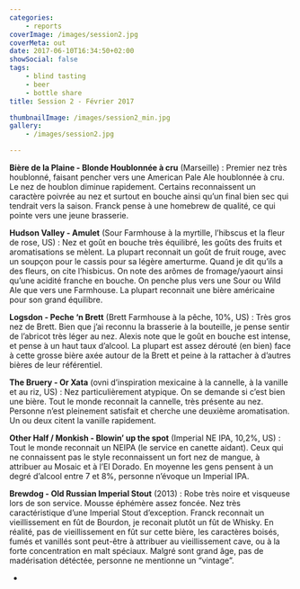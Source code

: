 ```yaml
---
categories:
    - reports
coverImage: /images/session2.jpg
coverMeta: out
date: 2017-06-10T16:34:50+02:00
showSocial: false
tags:
    - blind tasting
    - beer
    - bottle share
title: Session 2 - Février 2017

thumbnailImage: /images/session2_min.jpg
gallery:
    - /images/session2.jpg

---
```


**Bière de la Plaine - Blonde Houblonnée à cru** (Marseille) : Premier nez très houblonné, faisant pencher vers une American Pale Ale houblonnée à cru. Le nez de houblon diminue rapidement. Certains reconnaissent un caractère poivrée au nez et surtout en bouche ainsi qu’un final bien sec qui tendrait vers la saison. Franck pense à une homebrew de qualité, ce qui pointe vers une jeune brasserie.

**Hudson Valley - Amulet** (Sour Farmhouse à la myrtille, l’hibscus et la fleur de rose, US) : Nez et goût en bouche très équilibré, les goûts des fruits et aromatisations se mèlent. La plupart reconnait un goût de fruit rouge, avec un soupçon pour le cassis pour sa légère amerturme. Quand je dit qu’ils a des fleurs, on cite l’hisbicus. On note des arômes de fromage/yaourt ainsi qu’une acidité franche en bouche. On penche plus vers une Sour ou Wild Ale que vers une Farmhouse. La plupart reconnait une bière américaine pour son grand équilibre.

**Logsdon - Peche ‘n Brett** (Brett Farmhouse à la pêche, 10%, US) : Très gros nez de Brett. Bien que j’ai reconnu la brasserie à la bouteille, je pense sentir de l’abricot très léger au nez. Alexis note que le goût en bouche est intense, et pense à un haut taux d’alcool. La plupart est assez dérouté (en bien) face à cette grosse bière axée autour de la Brett et peine à la rattacher à d’autres bières de leur référentiel.

**The Bruery - Or Xata** (ovni d’inspiration mexicaine à la cannelle, à la vanille et au riz, US) : Nez particulièrement atypique. On se demande si c’est bien une bière. Tout le monde reconnait la cannelle, très présente au nez. Personne n’est pleinement satisfait et cherche une deuxième aromatisation. Un ou deux citent la vanille rapidement.

**Other Half / Monkish - Blowin’ up the spot** (Imperial NE IPA, 10,2%, US) : Tout le monde reconnait un NEIPA (le service en canette aidant). Ceux qui ne connaissent pas le style reconnaissent un fort nez de mangue, à attribuer au Mosaic et à l’El Dorado. En moyenne les gens pensent à un degré d’alcool entre 7 et 8%, personne n’évoque un Imperial IPA.

**Brewdog - Old Russian Imperial Stout** (2013) : Robe très noire et visqueuse lors de son service. Mousse éphémère assez foncée. Nez très caractéristique d’une Imperial Stout d’exception. Franck reconnait un vieillissement en fût de Bourdon, je reconait plutôt un fût de Whisky. En réalité, pas de vieillissement en fût sur cette bière, les caractères boisés, fumés et vanillés sont peut-être à attribuer au vieillissement cave, ou à la forte concentration en malt spéciaux. Malgré sont grand âge, pas de madérisation détéctée, personne ne mentionne un “vintage”.

-
